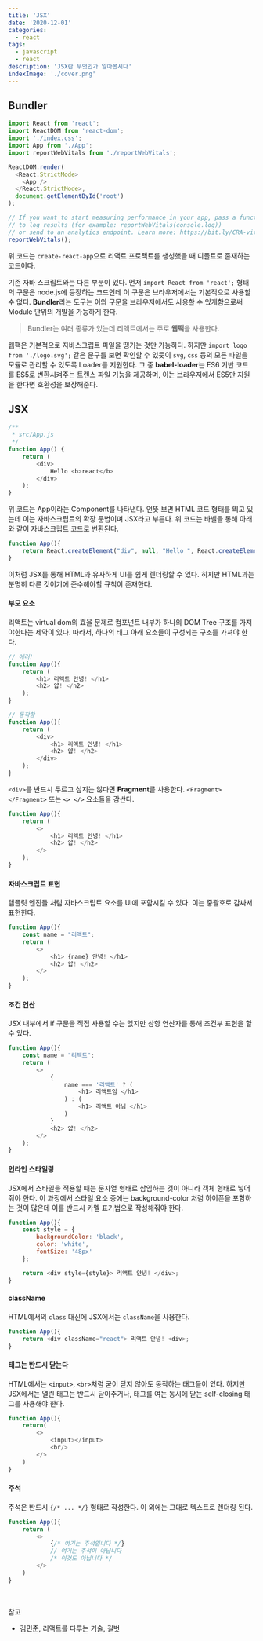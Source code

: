 ```yaml
---
title: 'JSX'
date: '2020-12-01'
categories:
  - react
tags:
  - javascript
  - react
description: 'JSX란 무엇인가 알아봅시다'
indexImage: './cover.png'
---
```


## Bundler  

``` js
import React from 'react';
import ReactDOM from 'react-dom';
import './index.css';
import App from './App';
import reportWebVitals from './reportWebVitals';

ReactDOM.render(
  <React.StrictMode>
    <App />
  </React.StrictMode>,
  document.getElementById('root')
);

// If you want to start measuring performance in your app, pass a function
// to log results (for example: reportWebVitals(console.log))
// or send to an analytics endpoint. Learn more: https://bit.ly/CRA-vitals
reportWebVitals();
```

위 코드는 ```create-react-app```으로 리액트 프로젝트를 생성했을 때 디폴트로 존재하는 코드이다.  

기존 자바 스크립트와는 다른 부분이 있다.
먼저 ```import React from 'react';```  형태의 구문은 node.js에 등장하는 코드인데 이 구문은 브라우저에서는 기본적으로 사용할 수 없다. 
**Bundler**라는 도구는 이와 구문을 브라우저에서도 사용할 수 있게함으로써 Module 단위의 개발을 가능하게 한다. 

> Bundler는 여러 종류가 있는데 리액트에서는 주로 **웹팩**을 사용한다.  

웹팩은 기본적으로 자바스크립트 파일을 땡기는 것만 가능하다. 
하지만  ```import logo from './logo.svg';``` 같은 문구를 보면 확인할 수 있듯이 
```svg```, ```css``` 등의 모든 파일을 모듈로 관리할 수 있도록 Loader를 지원한다. 
그 중 **babel-loader**는 ES6 기반 코드를 ES5로 변환시켜주는 트랜스 파일 기능을 제공하며, 
이는 브라우저에서 ES5만 지원을 한다면 호환성을 보장해준다.

## JSX  

``` js
/**
 * src/App.js
 */
function App() {
	return (
		<div>
			Hello <b>react</b>
		</div>
	);
}
```

위 코드는 App이라는 Component를 나타낸다. 언뜻 보면 HTML 코드 형태를 띄고 있는데 
이는 자바스크립트의 확장 문법이며 JSX라고 부른다. 
위 코드는 바벨을 통해 아래와 같이 자바스크립트 코드로 변환된다. 

``` js
function App(){
	return React.createElement("div", null, "Hello ", React.createElement("b", null, "react"));
}
```

이처럼 JSX를 통해 HTML과 유사하게 UI를 쉽게 렌더링할 수 있다. 
히지만 HTML과는 분명히 다른 것이기에 준수해야할 규칙이 존재한다. 

#### 부모 요소

리액트는 virtual dom의 효율 문제로 컴포넌트 내부가 하나의 DOM Tree 구조를 가져야한다는 제약이 있다. 
따라서, 하나의 태그 아래 요소들이 구성되는 구조를 가져야 한다.

``` js
// 에러!
function App(){
	return (
		<h1> 리액트 안녕! </h1>
		<h2> 얍! </h2>
	);
}
```

``` js
// 동작함
function App(){
	return (
		<div>
			<h1> 리액트 안녕! </h1>
			<h2> 얍! </h2>
		</div>
	);
}
```

```<div>```를 반드시 두르고 싶지는 않다면 **Fragment**를 사용한다.
```<Fragment> </Fragment>``` 또는 ```<> </>``` 요소들을 감싼다.

``` js
function App(){
	return (
		<>
			<h1> 리액트 안녕! </h1>
			<h2> 얍! </h2>
		</>
	);
}
```

#### 자바스크립트 표현

템플릿 엔진들 처럼 자바스크립트 요소를 UI에 포함시킬 수 있다. 
이는 중괄호로 감싸서 표현한다.

``` js
function App(){
	const name = "리액트";
	return (
		<>
			<h1> {name} 안녕! </h1>
			<h2> 얍! </h2>
		</>
	);
}
```

#### 조건 연산 

JSX 내부에서 if 구문을 직접 사용할 수는 없지만 삼항 연산자를 통해 조건부 표현을 할 수 있다. 

``` js
function App(){
	const name = "리액트";
	return (
		<>
			{
				name === '리액트' ? (
					<h1> 리액트임 </h1>
				) : (
					<h1> 리액트 아님 </h1>
				)
			}
			<h2> 얍! </h2>
		</>
	);
}
```

#### 인라인 스타일링

JSX에서 스타일을 적용할 때는 문자열 형태로 삽입하는 것이 아니라 객체 형태로 넣어줘야 한다. 
이 과정에서 스타일 요소 중에는 background-color 처럼 하이픈을 포함하는 것이 많은데 이를 반드시 카멜 표기법으로 작성해줘야 한다. 

``` js
function App(){
	const style = {
		backgroundColor: 'black',
		color: 'white',
		fontSize: '48px'
	};

	return <div style={style}> 리액트 안녕! </div>;
}
```

#### className 

HTML에서의 ```class``` 대신에 JSX에서는 ```className```을 사용한다. 

``` js
function App(){
	return <div className="react"> 리액트 안녕! <div>;
}
```

#### 태그는 반드시 닫는다  

HTML에서는 ```<input>```, ```<br>```처럼 굳이 닫지 않아도 동작하는 태그들이 있다. 
하지만 JSX에서는 열린 태그는 반드시 닫아주거나, 태그를 여는 동시에 닫는 self-closing 태그를 사용해야 한다. 

``` js
function App(){
	return(
		<>
			<input></input>
			<br/>
		</>
	)
}
```

#### 주석  

주석은 반드시 ```{/* ... */}``` 형태로 작성한다. 이 외에는 그대로 텍스트로 렌더링 된다.

``` js
function App(){
	return (
		<>
			{/* 여기는 주석입니다 */}
			// 여기는 주석이 아닙니다
			/* 이것도 아닙니다 */
		</>
	)
}
```


<br/>

참고
- 김민준, 리액트를 다루는 기술, 길벗